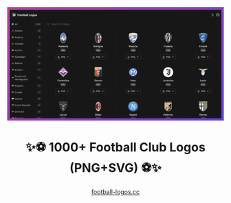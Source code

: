 <div align="center">
<a href="https://football-logos.cc">
<img src="screenshot.png">
</a>
<p></p>
</div>

<div align="center">
    <h1>✨⚽️ 1000+ Football Club Logos (PNG+SVG) ⚽️✨</h1>
    <a href="https://football-logos.cc">
        football-logos.cc
    </a>
</div>